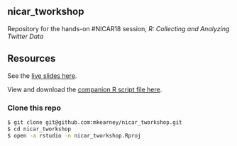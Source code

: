 
## nicar\_tworkshop

Repository for the hands-on \#NICAR18 session, *R: Collecting and
Analyzing Twitter Data*

## Resources

See the [live slides here](https://mkearney.github.io/nicar_tworkshop).

View and download the [companion R script file
here](https://github.com/mkearney/nicar_tworkshop/blob/master/script.R).

### Clone this repo

``` sh
$ git clone git@github.com:mkearney/nicar_tworkshop.git
$ cd nicar_tworkshop
$ open -a rstudio -n nicar_tworkshop.Rproj
```
